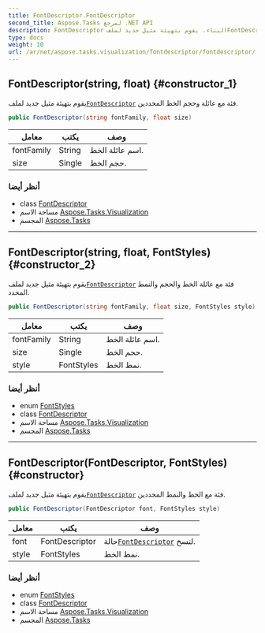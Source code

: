 ```yaml
---
title: FontDescriptor.FontDescriptor
second_title: Aspose.Tasks لمرجع .NET API
description: FontDescriptor البناء. يقوم بتهيئة مثيل جديد لملفFontDescriptor فئة مع عائلة وحجم الخط المحددين.
type: docs
weight: 10
url: /ar/net/aspose.tasks.visualization/fontdescriptor/fontdescriptor/
---
```

## FontDescriptor(string, float) {#constructor_1}

يقوم بتهيئة مثيل جديد لملف[`FontDescriptor`](../) فئة مع عائلة وحجم الخط المحددين.

```csharp
public FontDescriptor(string fontFamily, float size)
```

| معامل | يكتب | وصف |
| --- | --- | --- |
| fontFamily | String | اسم عائلة الخط. |
| size | Single | حجم الخط. |

### أنظر أيضا

* class [FontDescriptor](../)
* مساحة الاسم [Aspose.Tasks.Visualization](../../fontdescriptor/)
* المجسم [Aspose.Tasks](../../../)

---

## FontDescriptor(string, float, FontStyles) {#constructor_2}

يقوم بتهيئة مثيل جديد لملف[`FontDescriptor`](../) فئة مع عائلة الخط والحجم والنمط المحدد.

```csharp
public FontDescriptor(string fontFamily, float size, FontStyles style)
```

| معامل | يكتب | وصف |
| --- | --- | --- |
| fontFamily | String | اسم عائلة الخط. |
| size | Single | حجم الخط. |
| style | FontStyles | نمط الخط. |

### أنظر أيضا

* enum [FontStyles](../../fontstyles/)
* class [FontDescriptor](../)
* مساحة الاسم [Aspose.Tasks.Visualization](../../fontdescriptor/)
* المجسم [Aspose.Tasks](../../../)

---

## FontDescriptor(FontDescriptor, FontStyles) {#constructor}

يقوم بتهيئة مثيل جديد لملف[`FontDescriptor`](../) فئة مع الخط والنمط المحددين.

```csharp
public FontDescriptor(FontDescriptor font, FontStyles style)
```

| معامل | يكتب | وصف |
| --- | --- | --- |
| font | FontDescriptor | حالة[`FontDescriptor`](../) لنسخ. |
| style | FontStyles | نمط الخط. |

### أنظر أيضا

* enum [FontStyles](../../fontstyles/)
* class [FontDescriptor](../)
* مساحة الاسم [Aspose.Tasks.Visualization](../../fontdescriptor/)
* المجسم [Aspose.Tasks](../../../)


